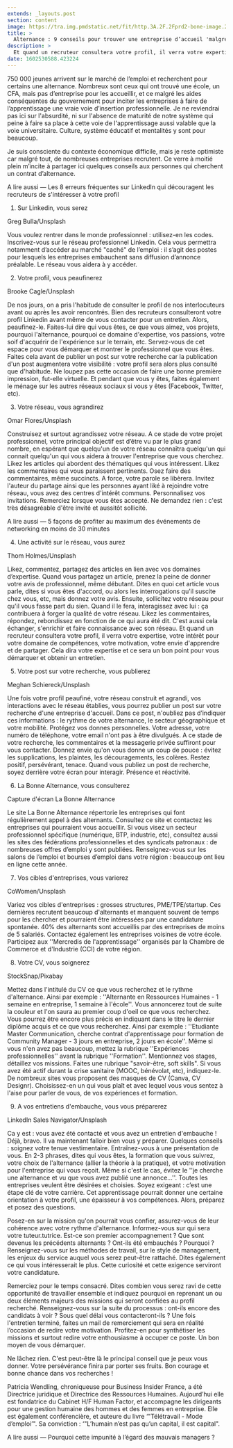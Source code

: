 ```yaml
--- 
extends: _layouts.post 
section: content 
image: https://tra.img.pmdstatic.net/fit/http.3A.2F.2Fprd2-bone-image.2Es3-website-eu-west-1.2Eamazonaws.2Ecom.2Fbin.2F2020.2F10.2F12.2F572791b9-0b06-4aa6-8603-70d473f1d18a.2Ejpeg/1200x630/quality/80/alternance-9-conseils-pour-trouver-une-entreprise-daccueil-malgre-tout.jpg 
title: > 
  Alternance : 9 conseils pour trouver une entreprise d’accueil 'malgré tout' 
description: > 
  Et quand un recruteur consultera votre profil, il verra votre expertise, votre intérêt pour votre domaine de compétences, votre motivation, votre envie d'apprendre et de partager.Choisissez-en un qui vous plaît et avec lequel vous vous sentez à l'aise pour parler de vous, de vos expériences et formation.A vos entretiens d'embauche, vous vous préparerezLinkedIn Sales Navigator/UnsplashCa y est : vous avez été contacté et vous avez un entretien d'embauche !Cet apprentissage pourrait donner une certaine orientation à votre profil, une épaisseur à vos compétences.Aujourd’hui elle est fondatrice du Cabinet H/F Human Factor, et accompagne les dirigeants pour une gestion humaine des hommes et des femmes en entreprise. 
date: 1602530588.423224 
--- 
```

750 000 jeunes arrivent sur le marché de l’emploi et recherchent pour certains une alternance. Nombreux sont ceux qui ont trouvé une école, un CFA, mais pas d’entreprise pour les accueillir, et ce malgré les aides conséquentes du gouvernement pour inciter les entreprises à faire de l’apprentissage une vraie voie d’insertion professionnelle. Je ne reviendrai pas ici sur l'absurdité, ni sur l'absence de maturité de notre système qui peine à faire sa place à cette voie de l'apprentissage aussi valable que la voie universitaire. Culture, système éducatif et mentalités y sont pour beaucoup.

Je suis consciente du contexte économique difficile, mais je reste optimiste car malgré tout, de nombreuses entreprises recrutent. Ce verre à moitié plein m’incite à partager ici quelques conseils aux personnes qui cherchent un contrat d’alternance.

A lire aussi — Les 8 erreurs fréquentes sur LinkedIn qui découragent les recruteurs de s'intéresser à votre profil

1. Sur Linkedin, vous serez

Greg Bulla/Unsplash

Vous voulez rentrer dans le monde professionnel : utilisez-en les codes. Inscrivez-vous sur le réseau professionnel Linkedin. Cela vous permettra notamment d’accéder au marché "caché" de l’emploi : il s’agit des postes pour lesquels les entreprises embauchent sans diffusion d’annonce préalable. Le réseau vous aidera à y accéder.

2. Votre profil, vous peaufinerez

Brooke Cagle/Unsplash

De nos jours, on a pris l'habitude de consulter le profil de nos interlocuteurs avant ou après les avoir rencontrés. Bien des recruteurs consulteront votre profil Linkedin avant même de vous contacter pour un entretien. Alors, peaufinez-le. Faites-lui dire qui vous êtes, ce que vous aimez, vos projets, pourquoi l'alternance, pourquoi ce domaine d'expertise, vos passions, votre soif d'acquérir de l'expérience sur le terrain, etc. Servez-vous de cet espace pour vous démarquer et montrer le professionnel que vous êtes. Faites cela avant de publier un post sur votre recherche car la publication d'un post augmentera votre visibilité : votre profil sera alors plus consulté que d'habitude. Ne loupez pas cette occasion de faire une bonne première impression, fut-elle virtuelle. Et pendant que vous y êtes, faites également le ménage sur les autres réseaux sociaux si vous y êtes (Facebook, Twitter, etc).

3. Votre réseau, vous agrandirez

Omar Flores/Unsplash

Construisez et surtout agrandissez votre réseau. A ce stade de votre projet professionnel, votre principal objectif est d’être vu par le plus grand nombre, en espérant que quelqu'un de votre réseau connaîtra quelqu'un qui connait quelqu'un qui vous aidera à trouver l'entreprise que vous cherchez. Likez les articles qui abordent des thématiques qui vous intéressent. Likez les commentaires qui vous paraissent pertinents. Osez faire des commentaires, même succincts. A force, votre parole se libèrera. Invitez l'auteur du partage ainsi que les personnes ayant liké à rejoindre votre réseau, vous avez des centres d'intérêt communs. Personnalisez vos invitations. Remerciez lorsque vous êtes accepté. Ne demandez rien : c'est très désagréable d'être invité et aussitôt sollicité.

A lire aussi — 5 façons de profiter au maximum des événements de networking en moins de 30 minutes

4. Une activité sur le réseau, vous aurez

Thom Holmes/Unsplash

Likez, commentez, partagez des articles en lien avec vos domaines d’expertise. Quand vous partagez un article, prenez la peine de donner votre avis de professionnel, même débutant. Dites en quoi cet article vous parle, dites si vous êtes d'accord, ou alors les interrogations qu'il suscite chez vous, etc, mais donnez votre avis. Ensuite, sollicitez votre réseau pour qu'il vous fasse part du sien. Quand il le fera, interagissez avec lui : ça contribuera à forger la qualité de votre réseau. Likez les commentaires, répondez, rebondissez en fonction de ce qui aura été dit. C'est aussi cela échanger, s'enrichir et faire connaissance avec son réseau. Et quand un recruteur consultera votre profil, il verra votre expertise, votre intérêt pour votre domaine de compétences, votre motivation, votre envie d'apprendre et de partager. Cela dira votre expertise et ce sera un bon point pour vous démarquer et obtenir un entretien.

5. Votre post sur votre recherche, vous publierez

Meghan Schiereck/Unsplash

Une fois votre profil peaufiné, votre réseau construit et agrandi, vos interactions avec le réseau établies, vous pourrez publier un post sur votre recherche d'une entreprise d'accueil. Dans ce post, n'oubliez pas d’indiquer ces informations : le rythme de votre alternance, le secteur géographique et votre mobilité. Protégez vos donnes personnelles. Votre adresse, votre numéro de téléphone, votre email n'ont pas à être divulgués. A ce stade de votre recherche, les commentaires et la messagerie privée suffiront pour vous contacter. Donnez envie qu'on vous donne un coup de pouce : évitez les supplications, les plaintes, les découragements, les colères. Restez positif, persévérant, tenace. Quand vous publiez un post de recherche, soyez derrière votre écran pour interagir. Présence et réactivité.

6. La Bonne Alternance, vous consulterez

Capture d'écran La Bonne Alternance

Le site La Bonne Alternance répertorie les entreprises qui font régulièrement appel à des alternants. Consultez ce site et contactez les entreprises qui pourraient vous accueillir. Si vous visez un secteur professionnel spécifique (numérique, BTP, industrie, etc), consultez aussi les sites des fédérations professionnelles et des syndicats patronaux : de nombreuses offres d’emploi y sont publiées. Renseignez-vous sur les salons de l’emploi et bourses d’emploi dans votre région : beaucoup ont lieu en ligne cette année.

7. Vos cibles d'entreprises, vous varierez

CoWomen/Unsplash

Variez vos cibles d'entreprises : grosses structures, PME/TPE/startup. Ces dernières recrutent beaucoup d'alternants et manquent souvent de temps pour les chercher et pourraient être intéressées par une candidature spontanée. 40% des alternants sont accueillis par des entreprises de moins de 5 salariés. Contactez également les entreprises voisines de votre école. Participez aux ''Mercredis de l'apprentissage'' organisés par la Chambre de Commerce et d'Industrie (CCI) de votre région.

8. Votre CV, vous soignerez

StockSnap/Pixabay

Mettez dans l'intitulé du CV ce que vous recherchez et le rythme d'alternance. Ainsi par exemple : ''Alternante en Ressources Humaines - 1 semaine en entreprise, 1 semaine à l'école''. Vous annoncerez tout de suite la couleur et l'on saura au premier coup d'oeil ce que vous recherchez. Vous pourrez être encore plus précis en indiquant dans le titre le dernier diplôme acquis et ce que vous recherchez. Ainsi par exemple : ''Etudiante Master Communication, cherche contrat d'apprentissage pour formation de Community Manager - 3 jours en entreprise, 2 jours en école''. Même si vous n'en avez pas beaucoup, mettez la rubrique ''Expériences professionnelles'' avant la rubrique ''Formation''. Mentionnez vos stages, détaillez vos missions. Faites une rubrique "savoir-être, soft skills". Si vous avez été actif durant la crise sanitaire (MOOC, bénévolat, etc), indiquez-le. De nombreux sites vous proposent des masques de CV (Canva, CV Designr). Choisissez-en un qui vous plaît et avec lequel vous vous sentez à l'aise pour parler de vous, de vos expériences et formation.

9. A vos entretiens d'embauche, vous vous préparerez

LinkedIn Sales Navigator/Unsplash

Ca y est : vous avez été contacté et vous avez un entretien d'embauche ! Déjà, bravo. Il va maintenant falloir bien vous y préparer. Quelques conseils : soignez votre tenue vestimentaire. Entraînez-vous à une présentation de vous. En 2-3 phrases, dites qui vous êtes, la formation que vous suivrez, votre choix de l'alternance (allier la théorie à la pratique), et votre motivation pour l'entreprise qui vous reçoit. Même si c'est le cas, évitez le ''je cherche une alternance et vu que vous avez publié une annonce...''. Toutes les entreprises veulent être désirées et choisies. Soyez exigeant : c’est une étape clé de votre carrière. Cet apprentissage pourrait donner une certaine orientation à votre profil, une épaisseur à vos compétences. Alors, préparez et posez des questions.

Posez-en sur la mission qu'on pourrait vous confier, assurez-vous de leur cohérence avec votre rythme d'alternance. Informez-vous sur qui sera votre tuteur.tutrice. Est-ce son premier accompagnement ? Que sont devenus les précédents alternants ? Ont-ils été embauchés ? Pourquoi ? Renseignez-vous sur les méthodes de travail, sur le style de management, les enjeux du service auquel vous serez peut-être rattaché. Dites également ce qui vous intéresserait le plus. Cette curiosité et cette exigence serviront votre candidature.

Remerciez pour le temps consacré. Dites combien vous serez ravi de cette opportunité de travailler ensemble et indiquez pourquoi en reprenant un ou deux éléments majeurs des missions qui seront confiées au profil recherché. Renseignez-vous sur la suite du processus : ont-ils encore des candidats à voir ? Sous quel délai vous contacteront-ils ? Une fois l'entretien terminé, faites un mail de remerciement qui sera en réalité l’occasion de redire votre motivation. Profitez-en pour synthétiser les missions et surtout redire votre enthousiasme à occuper ce poste. Un bon moyen de vous démarquer.

Ne lâchez rien. C'est peut-être là le principal conseil que je peux vous donner. Votre persévérance finira par porter ses fruits. Bon courage et bonne chance dans vos recherches !

Patricia Wendling, chroniqueuse pour Business Insider France, a été Directrice juridique et Directrice des Ressources Humaines. Aujourd’hui elle est fondatrice du Cabinet H/F Human Factor, et accompagne les dirigeants pour une gestion humaine des hommes et des femmes en entreprise. Elle est également conférencière, et auteure du livre ‘"Télétravail - Mode d’emploi’". Sa conviction : ‘"L’humain n’est pas qu’un capital, il est capital".

A lire aussi — Pourquoi cette impunité à l’égard des mauvais managers ?
